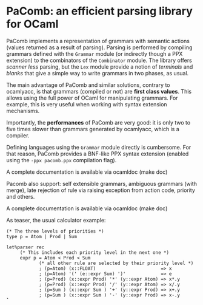 PaComb: an efficient parsing library for OCaml
==============================================

PaComb implements a representation of grammars with semantic actions (values
returned as a result of parsing). Parsing is performed by compiling grammars
defined with the `Grammar` module (or indirectly though a PPX extension) to
the combinators of the `Combinator` module. The library offers _scanner less_
parsing, but the `Lex` module provide a notion of _terminals_ and _blanks_
that give a simple way to write grammars in two phases, as usual.

The main advantage of PaComb and similar solutions, contrary to ocamlyacc, is
that grammars (compiled or not) are __first class values__. This allows using
the full power of OCaml for manipulating grammars. For example, this is very
useful when working with syntax extension mechanisms.

Importantly, the __performances__ of PaComb are very good: it is only two to
five times slower than grammars generated by ocamlyacc, which is a compiler.

Defining languages using the `Grammar` module directly is cumbersome. For that
reason, PaComb provides a BNF-like PPX syntax extension (enabled using the
`-ppx pacomb.ppx` compilation flag).

A complete documentation is available via ocamldoc (make doc)

Pacomb also support: self extensible grammars, ambiguous grammars (with merge),
late rejection of rule via raising exception from action code, priority and others.

A complete documentation is available via ocamldoc (make doc)

As teaser, the usual calculator example:

```
(* The three levels of priorities *)
type p = Atom | Prod | Sum

let%parser rec
     (* This includes each priority level in the next one *)
     expr p = Atom < Prod < Sum
            (* all other rule are selected by their priority level *)
            ; (p=Atom) (x::FLOAT)                        => x
            ; (p=Atom) '(' (e::expr Sum) ')'             => e
            ; (p=Prod) (x::expr Prod) '*' (y::expr Atom) => x*.y
            ; (p=Prod) (x::expr Prod) '/' (y::expr Atom) => x/.y
            ; (p=Sum ) (x::expr Sum ) '+' (y::expr Prod) => x+.y
            ; (p=Sum ) (x::expr Sum ) '-' (y::expr Prod) => x-.y
̀̀̀
